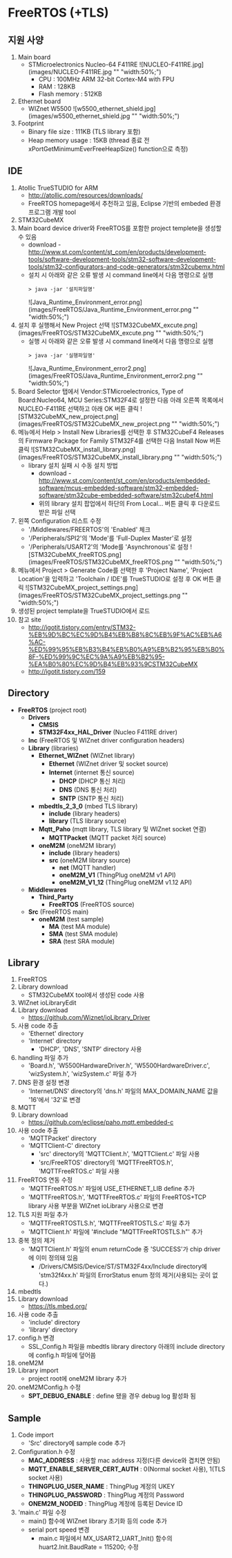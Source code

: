 FreeRTOS (+TLS)
===

지원 사양
---
1. Main board
	+ STMicroelectronics Nucleo-64 F411RE
	![NUCLEO-F411RE.jpg](images/NUCLEO-F411RE.jpg "" "width:50%;")
		+ CPU : 100MHz ARM 32-bit Cortex-M4 with FPU
		+ RAM : 128KB
		+ Flash memory : 512KB
2. Ethernet board
	+ WIZnet W5500
    ![w5500_ethernet_shield.jpg](images/w5500_ethernet_shield.jpg "" "width:50%;")
3. Footprint
	+ Binary file size : 111KB (TLS library 포함)
	+ Heap memory usage : 15KB (thread 종료 전 xPortGetMinimumEverFreeHeapSize() function으로 측정)

IDE
---
1. Atollic TrueSTUDIO for ARM
	+ http://atollic.com/resources/downloads/
	+ FreeRTOS homepage에서 추천하고 있음, Eclipse 기반의 embeded 환경 프로그램 개발 tool
2. STM32CubeMX
 1. Main board device driver와 FreeRTOS를 포함한 project templete을 생성할 수 있음
	+ download - http://www.st.com/content/st_com/en/products/development-tools/software-development-tools/stm32-software-development-tools/stm32-configurators-and-code-generators/stm32cubemx.html
	+ 설치 시 아래와 같은 오류 발생 시 command line에서 다음 명령으로 실행
		```
		> java -jar '설치파일명'
		```
		![Java_Runtime_Environment_error.png](images/FreeRTOS/Java_Runtime_Environment_error.png "" "width:50%;")
 2. 설치 후 실행해서 New Project 선택
	![STM32CubeMX_excute.png](images/FreeRTOS/STM32CubeMX_excute.png "" "width:50%;")
	+ 실행 시 아래와 같은 오류 발생 시 command line에서 다음 명령으로 실행
		```
	    > java -jar '실행파일명'
	    ```
		![Java_Runtime_Environment_error2.png](images/FreeRTOS/Java_Runtime_Environment_error2.png "" "width:50%;")
 3. Board Selector 탭에서 Vendor:STMicroelectronics, Type of Board:Nucleo64, MCU Series:STM32F4로 설정한 다음 아래 오른쪽 목록에서 NUCLEO-F411RE 선택하고 아래 OK 버튼 클릭
	![STM32CubeMX_new_project.png](images/FreeRTOS/STM32CubeMX_new_project.png "" "width:50%;")
 4. 메뉴에서 Help > Install New Libraries를 선택한 후 STM32CubeF4 Releases의 Firmware Package for Family STM32F4를 선택한 다음 Install Now 버튼 클릭
	![STM32CubeMX_install_library.png](images/FreeRTOS/STM32CubeMX_install_library.png "" "width:50%;")
	+ library 설치 실패 시 수동 설치 방법
		+ download - http://www.st.com/content/st_com/en/products/embedded-software/mcus-embedded-software/stm32-embedded-software/stm32cube-embedded-software/stm32cubef4.html
		+ 위의 library 설치 팝업에서 하단의 From Local... 버튼 클릭 후 다운로드 받은 파일 선택
 5. 왼쪽 Configuration 리스트 수정
	+ '/Middlewares/FREERTOS'의 'Enabled' 체크
	+ '/Peripherals/SPI2'의 'Mode'를 'Full-Duplex Master'로 설정
	+ '/Peripherals/USART2'의 'Mode를 'Asynchronous'로 설정
	![STM32CubeMX_freeRTOS.png](images/FreeRTOS/STM32CubeMX_freeRTOS.png "" "width:50%;")
 6. 메뉴에서 Project > Generate Code를 선택한 후 'Project Name', 'Project Location'을 입력하고 'Toolchain / IDE'를 TrueSTUDIO로 설정 후 OK 버튼 클릭
	![STM32CubeMX_project_settings.png](images/FreeRTOS/STM32CubeMX_project_settings.png "" "width:50%;")
 7. 생성된 project template을 TrueSTUDIO에서 로드
 8. 참고 site
	+ http://igotit.tistory.com/entry/STM32-%EB%9D%BC%EC%9D%B4%EB%B8%8C%EB%9F%AC%EB%A6%AC-%ED%99%95%EB%B3%B4%EB%B0%A9%EB%B2%95%EB%B0%8F-%ED%99%9C%EC%9A%A9%EB%B2%95-%EA%B0%80%EC%9D%B4%EB%93%9CSTM32CubeMX
	+ http://igotit.tistory.com/159

Directory
---
+ __FreeRTOS__ (project root)
	+ __Drivers__
		+ __CMSIS__
		+ __STM32F4xx_HAL_Driver__ (Nucleo F411RE driver)
	+ __Inc__ (FreeRTOS 및 WIZnet driver configuration headers)
	+ __Library__ (libraries)
		+ __Ethernet_WIZnet__ (WIZnet library)
			+ __Ethernet__ (WIZnet driver 및 socket source)
			+ __Internet__ (internet 통신 source)
				+ __DHCP__ (DHCP 통신 처리)
				+ __DNS__ (DNS 통신 처리)
				+ __SNTP__ (SNTP 통신 처리)
		+ __mbedtls_2_3_0__ (mbed TLS library)
			+ __include__ (library headers)
			+ __library__ (TLS library source)
		+ __Mqtt_Paho__ (mqtt library, TLS library 및 WIZnet socket 연결)
			+ __MQTTPacket__ (MQTT packet 처리 source)
		+ __oneM2M__ (oneM2M library)
			+ __include__ (library headers)
			+ __src__ (oneM2M library source)
				+ __net__ (MQTT handler)
				+ __oneM2M_V1__ (ThingPlug oneM2M v1 API)
				+ __oneM2M_V1_12__ (ThingPlug oneM2M v1.12 API)
	+ __Middlewares__
		+ __Third_Party__
			+ __FreeRTOS__ (FreeRTOS source)
	+ __Src__ (FreeRTOS main)
		+ __oneM2M__ (test sample)
			+ __MA__ (test MA module)
			+ __SMA__ (test SMA module)
			+ __SRA__ (test SRA module)

Library
---
1. FreeRTOS
 1. Library download
	+ STM32CubeMX tool에서 생성된 code 사용
2. WIZnet ioLibraryEdit
 1. Library download
	+ https://github.com/Wiznet/ioLibrary_Driver
 2. 사용 code 추출
	+ 'Ethernet' directory
	+ 'Internet' directory
		+ 'DHCP', 'DNS', 'SNTP' directory 사용
 3. handling 파일 추가
	+ 'Board.h', 'W5500HardwareDriver.h', 'W5500HardwareDriver.c', 'wizSystem.h', 'wizSystem.c' 파일 추가
 4. DNS 환경 설정 변경
	+ 'Internet/DNS' directory의 'dns.h' 파일의 MAX_DOMAIN_NAME 값을 '16'에서 '32'로 변경
3. MQTT
 1. Library download
	+ https://github.com/eclipse/paho.mqtt.embedded-c
 2. 사용 code 추출
	+ 'MQTTPacket' directory
	+ 'MQTTClient-C' directory
		+ 'src' directory의 'MQTTClient.h', 'MQTTClient.c' 파일 사용
		+ 'src/FreeRTOS' directory의 'MQTTFreeRTOS.h', 'MQTTFreeRTOS.c' 파일 사용
 3. FreeRTOS 연동 수정
	+ 'MQTTFreeRTOS.h' 파일에 USE_ETHERNET_LIB define 추가
	+ 'MQTTFreeRTOS.h', 'MQTTFreeRTOS.c' 파일의 FreeRTOS+TCP library 사용 부분을 WIZnet ioLibrary 사용으로 변경
 4. TLS 지원 파일 추가
	+ 'MQTTFreeRTOSTLS.h', 'MQTTFreeRTOSTLS.c' 파일 추가
	+ 'MQTTClient.h' 파일에 '#include "MQTTFreeRTOSTLS.h"' 추가
 5. 중복 정의 제거
	+ 'MQTTClient.h' 파일의 enum returnCode 중 'SUCCESS'가 chip driver에 이미 정의돼 있음
		+ /Drivers/CMSIS/Device/ST/STM32F4xx/Include directory에 'stm32f4xx.h' 파일의 ErrorStatus enum 정의 제거(사용되는 곳이 없다.)
4. mbedtls
 1. Library download
	+ https://tls.mbed.org/
 2. 사용 code 추출
	+ 'include' directory
	+ 'library' directory
 3. config.h 변경
	+ SSL_Config.h 파일을 mbedtls library directory 아래의 include directory에 config.h 파일에 덮어씀
5. oneM2M
 1. Library import
	+ project root에 oneM2M library 추가
 2. oneM2MConfig.h 수정
	+ __SPT_DEBUG_ENABLE__ : define 됐을 경우 debug log 활성화 됨

Sample
---
 1. Code import
	+ 'Src' directory에 sample code 추가
 2. Configuration.h 수정
	+ __MAC_ADDRESS__ : 사용할 mac address 지정(다른 device와 겹치면 안됨)
	+ __MQTT_ENABLE_SERVER_CERT_AUTH__ : 0(Normal socket 사용), 1(TLS socket 사용)
	+ __THINGPLUG_USER_NAME__ : ThingPlug 계정의 UKEY
	+ __THINGPLUG_PASSWORD__ : ThingPlug 계정의 Password
	+ __ONEM2M_NODEID__ : ThingPlug 계정에 등록된 Device ID
 3. 'main.c' 파일 수정
	+ main() 함수에 WIZnet library 초기화 등의 code 추가
	+ serial port speed 변경
		+ main.c 파일에서 MX_USART2_UART_Init() 함수의 huart2.Init.BaudRate = 115200; 수정